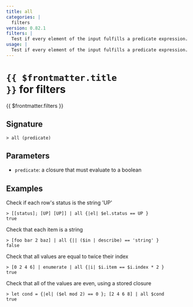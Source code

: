 ```yaml
---
title: all
categories: |
  filters
version: 0.82.1
filters: |
  Test if every element of the input fulfills a predicate expression.
usage: |
  Test if every element of the input fulfills a predicate expression.
---
```


# <code>{{ $frontmatter.title }}</code> for filters

<div class='command-title'>{{ $frontmatter.filters }}</div>

## Signature

```> all (predicate)```

## Parameters

 -  `predicate`: a closure that must evaluate to a boolean

## Examples

Check if each row's status is the string 'UP'
```shell
> [[status]; [UP] [UP]] | all {|el| $el.status == UP }
true
```

Check that each item is a string
```shell
> [foo bar 2 baz] | all {|| ($in | describe) == 'string' }
false
```

Check that all values are equal to twice their index
```shell
> [0 2 4 6] | enumerate | all {|i| $i.item == $i.index * 2 }
true
```

Check that all of the values are even, using a stored closure
```shell
> let cond = {|el| ($el mod 2) == 0 }; [2 4 6 8] | all $cond
true
```
